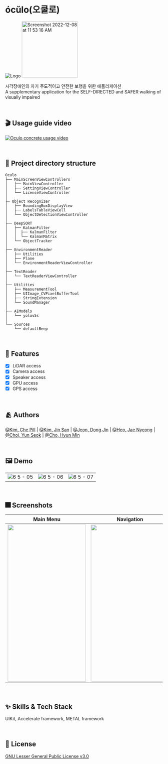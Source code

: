 # ócŭlo(오쿨로)

![Logo](https://github.com/ADA-1st-macro-walikngAssistant/WalkingAssistant_iOS/blob/dev/Oculo/Assets.xcassets/AppIcon.appiconset/180.png)  <img width="179" alt="Screenshot 2022-12-08 at 11 53 16 AM" src="https://user-images.githubusercontent.com/82295573/206344616-28510432-9ad4-4cbf-874c-ca74e486d658.png">

시각장애인의 자기 주도적이고 안전한 보행을 위한 애플리케이션<br>
A supplementary application for the SELF-DIRECTED and SAFER walking of visually impaired

<br>

## 🎬 Usage guide video

[![Oculo concrete usage video](https://img.youtube.com/vi/dZZtyLf8h98/mqdefault.jpg)](https://youtu.be/dZZtyLf8h98)

<br>

## 📂 Project directory structure
```
Oculo
├── MainScreenViewControllers
│   ├── MainViewController
│   ├── SettingViewController
│   └── LicenseViewController
│
├─ Object Recognizer
│   ├── BoundingBoxDisplayView
│   ├── LabelsTableViewCell
│   └── ObjectDetectionViewController
│
├── DeepSORT
│   ├── KalmanFilter
│   │  ├── KalmanFilter
│   │  └── KalmanMatrix
│   └── ObjectTracker
│
├── EnvironmentReader
│   ├── Utilities
│   ├── Plane
│   └── EnvironmentReaderViewController
│
├── TextReader
│   └── TextReaderViewController
│
├── Utilities
│   ├── MeasurementTool
│   ├── UIImage_CVPixelBufferTool
│   ├── StringExtension
│   └── SoundManager
│
├── AIModels
│   └── yolov5s
│
└── Sources
    └── defaultBeep
```
<br>

## :pushpin: Features

- [x] LiDAR access
- [x] Camera access
- [x] Speaker access
- [x] GPU access
- [x] GPS access

<br>

## :people_hugging: Authors

[@Kim, Che Pill](https://www.github.com/garlicvread) | [@Kim, Jin San](https://github.com/realmountain1129) | [@Jeon, Dong Jin](https://github.com/hotsunnyday) | [@Heo, Jae Nyeong](https://github.com/mizz0224) | [@Choi, Yun Seok](https://github.com/YunSeok-Choi) | [@Cho, Hyun Min](https://github.com/Tempnixk)

<br>

## :framed_picture: Demo

<!-- <a href="" target="_blank">Demonstration Video Clip</a><br> -->
|  |  |  |
|:---:|:---:|:---:|
|![6 5 - 05](https://user-images.githubusercontent.com/16621556/205229241-dbc7099c-da57-47f5-8e43-9abe50feb3a7.jpg)|![6 5 - 06](https://user-images.githubusercontent.com/16621556/205229248-0fdaf962-5edf-43e9-8294-3b4c84cc3287.jpg)|![6 5 - 07](https://user-images.githubusercontent.com/16621556/205229251-d7b6999e-f432-4ceb-9b87-79e3bb81fcf5.jpg)|

<br>

## :fireworks: Screenshots

| Main Menu | Navigation | Environment Reader | Text Reader |
|:---:|:---:|:---:|:---:|
|<img width="250" height="500" src="https://user-images.githubusercontent.com/16621556/205229219-17a80d84-bef3-4c24-852b-ffb392484e9e.jpg"/>|<img width="250" height="500" src="https://user-images.githubusercontent.com/16621556/205229170-ad593046-944d-4db3-b59b-f11db3220593.jpg"/>|<img width="250" height="500" src="https://user-images.githubusercontent.com/16621556/205229177-6b03920d-ce96-46a4-bc32-21c49e37b018.jpg"/>|<img width="250" height="500" src="https://user-images.githubusercontent.com/16621556/205229180-fe8f3192-011d-4e05-9876-b44653961324.jpg"/>|

<br>

## :sparkles: Skills & Tech Stack
UIKit, Accelerate framework, METAL framework

<!-- ## :books: Documentation

[Documentation](https://linktodocumentation) -->

<br>

## :lock_with_ink_pen: License

[GNU Lesser General Public License v3.0](https://choosealicense.com/licenses/lgpl-3.0/)
